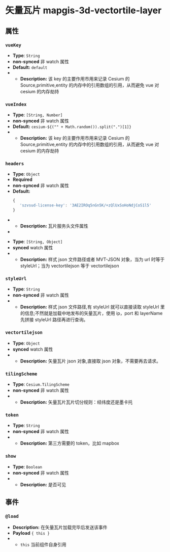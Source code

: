 # 矢量瓦片 mapgis-3d-vectortile-layer

## 属性

### `vueKey`

- **Type**: `String`
- **non-synced** 非 watch 属性
- **Default:** `default`
- - **Description:** 该 key 的主要作用市用来记录 Cesium 的 Source,primitive,entity 的内存中的引用数组的引用，从而避免 vue 对 cesium 的内存劫持

### `vueIndex`

- **Type**: `[String, Number]`
- **non-synced** 非 watch 属性
- **Default:** `cesium-${("" + Math.random()).split(".")[1]}`
- - **Description:** 该 key 的主要作用市用来记录 Cesium 的 Source,primitive,entity 的内存中的引用数组的引用，从而避免 vue 对 cesium 的内存劫持

### `headers`

- **Type**: `Object`
- **Required**
- **non-synced** 非 watch 属性
- **Default:**
  ```js
  {
     'szvsud-license-key': '3AE2IROq5nGn5K/+zQlUxSoHoNdjCoS1l5'
  }
  ```
- - **Description:** 瓦片服务头文件属性
-

* **Type**: `[String, Object]`
* **synced** watch 属性
* - **Description:** 样式 json 文件路径或者 MVT-JSON 对象，当为 url 时等于 styleUrl；当为 vectortilejson 等于 vectortilejson

### `styleUrl`

- **Type**: `String`
- **non-synced** 非 watch 属性
- - **Description:** 样式 json 文件路径,有 styleUrl 就可以直接读取 styleUrl 里的信息;不然就是加载中地发布的矢量瓦片，使用 ip，port 和 layerName 先拼接 styleUrl 路径再进行查询。

### `vectortilejson`

- **Type**: `Object`
- **synced** watch 属性
- - **Description:** 矢量瓦片 json 对象,直接取 json 对象，不需要再去请求。

### `tilingScheme`

- **Type**: `Cesium.TilingScheme`
- **non-synced** 非 watch 属性
- - **Description:** 矢量瓦片瓦片切分规则：经纬度还是墨卡托

### `token`

- **Type**: `String`
- **non-synced** 非 watch 属性
- - **Description:** 第三方需要的 token，比如 mapbox

### `show`

- **Type**: `Boolean`
- **non-synced** 非 watch 属性
- - **Description:** 是否可见

## 事件

### `@load`

- **Description:** 在矢量瓦片加载完毕后发送该事件
- **Payload** `{ this }`
- - `this` 当前组件自身引用
